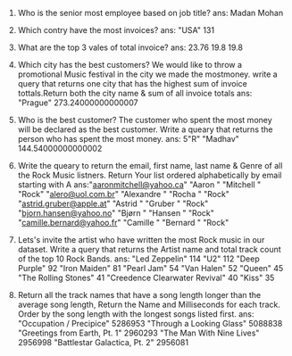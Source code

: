 1) Who is the senior most employee based on job title?
ans: Madan Mohan

2) Which contry have the most invoices?
ans: "USA"	131

3) What are the top 3 vales of total invoice?
ans:  23.76
      19.8
      19.8

4) Which city has the best customers? We would like to throw a promotional Music festival in the city we made the mostmoney. write a query that returns one city that has the highest sum of invoice tottals.Return both the city name & sum of all invoice totals
ans: "Prague"	273.24000000000007

5) Who is the best customer? The customer who spent the most money will be declared as the best customer. Write a queary that returns the person who has spent the most money.
ans: 5"R" "Madhav"	144.54000000000002

6) Write the queary to return the email, first name, last name & Genre of all the Rock Music listners. Return Your list ordered alphabetically by email starting with A
ans:"aaronmitchell@yahoo.ca"	"Aaron                                             "	"Mitchell                                          "	"Rock"
"alero@uol.com.br"	"Alexandre                                         "	"Rocha                                             "	"Rock"
"astrid.gruber@apple.at"	"Astrid                                            "	"Gruber                                            "	"Rock"
"bjorn.hansen@yahoo.no"	"Bjørn                                             "	"Hansen                                            "	"Rock"
"camille.bernard@yahoo.fr"	"Camille                                           "	"Bernard                                           "	"Rock"

7) Lets's invite the artist who have written the most Rock music in our dataset. Write a query that returns the Artist name and total track count of the top 10 Rock Bands.
ans: 	"Led Zeppelin"	114
	"U2"	112
	"Deep Purple"	92
	"Iron Maiden"	81
	"Pearl Jam"	54
	"Van Halen"	52
	"Queen"	45
	"The Rolling Stones"	41
	"Creedence Clearwater Revival"	40
	"Kiss"	35

8) Return all the track names that have a song length longer than the average song length, Return the Name and Milliseconds for each track. Order by the song length with the longest songs listed first.
ans: "Occupation / Precipice"	5286953
"Through a Looking Glass"	5088838
"Greetings from Earth, Pt. 1"	2960293
"The Man With Nine Lives"	2956998
"Battlestar Galactica, Pt. 2"	2956081
